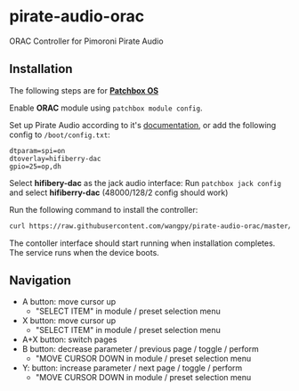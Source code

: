 # pirate-audio-orac
ORAC Controller for Pimoroni Pirate Audio

## Installation
The following steps are for [**Patchbox OS**](https://blokas.io/patchbox-os/)

Enable **ORAC** module using `patchbox module config`.

Set up Pirate Audio according to it's [documentation](https://github.com/pimoroni/pirate-audio), or add the following config to `/boot/config.txt`:
```
dtparam=spi=on
dtoverlay=hifiberry-dac
gpio=25=op,dh
```

Select **hifibery-dac** as the jack audio interface: Run `patchbox jack config` and select **hifiberry-dac** (48000/128/2 config should work)

Run the following command to install the controller:
```sh
curl https://raw.githubusercontent.com/wangpy/pirate-audio-orac/master/install.sh | sh
```

The contoller interface should start running when installation completes. The service runs when the device boots.

## Navigation
* A button: move cursor up
  - "SELECT ITEM" in module / preset selection menu
* X button: move cursor up 
  - "SELECT ITEM" in module / preset selection menu
* A+X button: switch pages
* B button: decrease parameter / previous page / toggle / perform 
  - "MOVE CURSOR DOWN in module / preset selection menu
* Y: button: increase parameter / next page / toggle / perform 
  - "MOVE CURSOR DOWN in module / preset selection menu
